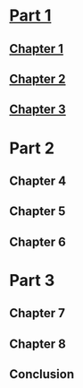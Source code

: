 # [Part 1](./part-01.md)
## [Chapter 1](./chapter-01.md)
## [Chapter 2](./chapter-02.md)
## [Chapter 3](./chapter-03.md)
# Part 2
## Chapter 4
## Chapter 5
## Chapter 6
# Part 3
## Chapter 7
## Chapter 8
## Conclusion
